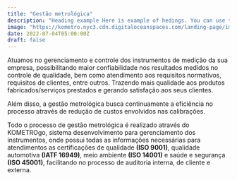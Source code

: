 ```yaml
---
title: "Gestão metrológica"
description: "Heading example Here is example of hedings. You can use this heading by following markdownify rules."
image: "https://kometro.nyc3.cdn.digitaloceanspaces.com/landing-page/images/gestao.svg"
date: 2022-07-04T05:00:00Z
draft: false
---
```


Atuamos no gerenciamento e controle dos instrumentos de medição da sua empresa, possibilitando maior confiabilidade nos resultados medidos no controle de qualidade, bem como atendimento aos requisitos normativos, requisitos de clientes, entre outros. Trazendo mais qualidade aos produtos fabricados/serviços prestados e gerando satisfação aos seus clientes. 

Além disso, a gestão metrológica busca continuamente a eficiência no processo através de redução de custos envolvidos nas calibrações.

Todo o processo de gestão metrológica é realizado através do KOMETROgo, sistema desenvolvimento para gerenciamento dos instrumentos, onde possui todas as informações necessárias para atendimentos as certificações de qualidade **(ISO 9001)**, qualidade automotiva **(IATF 16949)**, meio ambiente **(ISO 14001)** e saúde e segurança **(ISO 45001)**, facilitando no processo de auditoria interna, de cliente e externa.